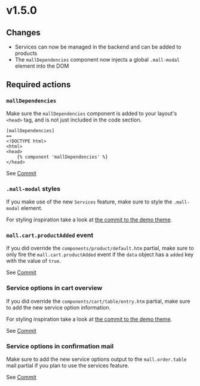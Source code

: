 # v1.5.0

## Changes

* Services can now be managed in the backend and can be added to products
* The `mallDependencies` component now injects a global `.mall-modal` element
into the DOM

## Required actions

### `mallDependencies`

Make sure the `mallDependencies` component is added to your layout's
`<head>` tag, and is not just included in the code section.

```twig
[mallDependencies]
==
<!DOCTYPE html>
<html>
<head>
    {% component 'mallDependencies' %}
</head>
```

See [Commit](https://github.com/OFFLINE-GmbH/oc-mall-theme/commit/334e9a0abd89c701473a528ff1b9b43f332bce03)

### `.mall-modal` styles

If you make use of the new `Services` feature, make sure to style the
`.mall-modal` element. 

For styling inspiration take a look at [the commit to the demo theme](https://github.com/OFFLINE-GmbH/oc-mall-theme/commit/6660c9572f268164e031b9496366d0d82bd65003).


### `mall.cart.productAdded` event

If you did override the `components/product/default.htm` partial, make sure
to only fire the `mall.cart.productAdded` event if the `data` object
has a `added` key with the value of `true`.

See [Commit](https://github.com/OFFLINE-GmbH/oc-mall-plugin/commit/771e3d94685d1636b27c78ef66736a241dd6e36e)

### Service options in cart overview

If you did override the `components/cart/table/entry.htm` partial, make sure
to add the new service option information.

For styling inspiration take a look at [the commit to the demo theme](https://github.com/OFFLINE-GmbH/oc-mall-theme/commit/e02cb36d764395a212372abd83ea1a053560c0ed).

See [Commit](https://github.com/OFFLINE-GmbH/oc-mall-plugin/commit/57a1e6d03cf3bd88d2d92f43ef5510055eacb027)

### Service options in confirmation mail

Make sure to add the new service options output
to the `mall.order.table` mail partial if you
plan to use the services feature.

See [Commit](https://github.com/OFFLINE-GmbH/oc-mall-plugin/commit/ed9044ffa8b992a63a3f028e884d42994d0415d3) 